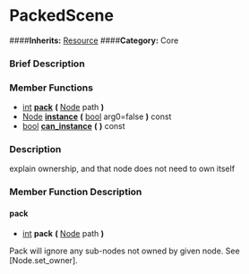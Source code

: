 #  PackedScene  
####**Inherits:** [Resource](class_resource)
####**Category:** Core

###  Brief Description  


###  Member Functions 
  * [int](class_int)  **[pack](#pack)**  **(** [Node](class_node) path  **)**
  * [Node](class_node)  **[instance](#instance)**  **(** [bool](class_bool) arg0=false  **)** const
  * [bool](class_bool)  **[can&#95;instance](#can_instance)**  **(** **)** const

###  Description  
explain ownership, and that node does not need to own itself

###  Member Function Description  

#### <a name="pack">pack</a>
  * [int](class_int)  **pack**  **(** [Node](class_node) path  **)**

Pack will ignore any sub-nodes not owned by given
			node. See [Node.set_owner].
